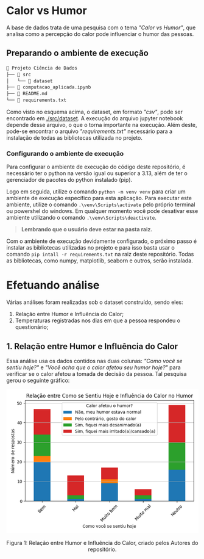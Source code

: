 # Calor vs Humor 

A base de dados trata de uma pesquisa com o tema *"Calor vs Humor"*, que analisa como a percepção do calor pode influenciar o humor das pessoas.

## Preparando o ambiente de execução

```markdown
📁 Projeto Ciência de Dados
├── 📁 src
│   └── 📁 dataset
├── 📄 computacao_aplicada.ipynb
├── 📄 README.md
└── 📄 requirements.txt
```
Como visto no esquema acima, o dataset, em formato *"csv"*, pode ser encontrado em [./src/dataset](./src/dataset). A execução do arquivo jupyter notebook depende desse arquivo, o que o torna importante na execução. Além deste, pode-se encontrar o arquivo *"requirements.txt"* necessário para a instalação de todas as bibliotecas utilizada no projeto.

### Configurando o ambiente de execução

Para configurar o ambiente de execução do código deste repositório, é necessário ter o python na versão igual ou superior a 3.13, além de ter o gerenciador de pacotes do python instalado (pip).

Logo em seguida, utilize o comando `python -m venv venv` para criar um ambiente de execução específico para esta aplicação. Para executar este ambiente, utilize o comando `.\venv\Scripts\activate` pelo próprio terminal ou powershel do windows. Em qualquer momento você pode desativar esse ambiente utilizando o comando `.\venv\Scripts\deactivate`.

> **Lembrando que o usuário deve estar na pasta raiz.**

Com o ambiente de execução devidamente configurado, o próximo passo é instalar as bibliotecas utilizadas no projeto e para isso basta usar o comando `pip intall -r requirements.txt` na raiz deste repositório. Todas as bibliotecas, como numpy, matplotlib, seaborn e outros, serão instalada.

# Efetuando análise
Várias análises foram realizadas sob o dataset construído, sendo eles:
1. Relação entre Humor e Influência do Calor;
2. Temperaturas registradas nos dias em que a pessoa respondeu o questionário;

## 1. Relação entre Humor e Influência do Calor

Essa análise usa os dados contidos nas duas colunas: *"Como você se sentiu hoje?"* e *"Você acha que o calor afetou seu humor hoje?"* para verificar se o calor afetou a tomada de decisão da pessoa. Tal pesquisa gerou o seguinte gráfico:
<div align="center"> 
<img src="./src/graficos/relacaoDeSentirVsInfluenciaDoCalor.png" alt="grafico que mostra a relação da pessoa de como ela se sentiu no dia e, posteriormente, sua resposta quanto a pergunta sobre o calor ter afetado seu humor."/>
<p>Figura 1: Relação entre Humor e Influência do Calor, criado pelos Autores do repositório.</p>
</div>